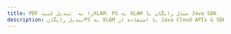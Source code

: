 ---title: PDF را به  تبدیل کنیدXLAM، PS به XLAM مبدل رایگان یا Java SDKdescription: تبدیل رایگانPS به XLAM با استفاده از Java Cloud APIs & SDK همچنین اسناد PDF را در Cloud ایجاد، ویرایش و رندر کنید.---